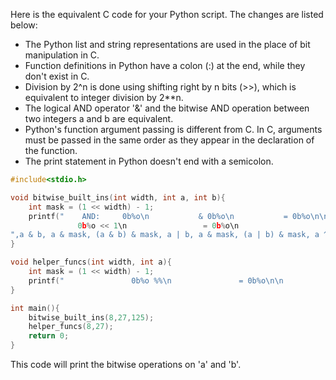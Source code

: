 Here is the equivalent C code for your Python script. The changes are listed below:

- The Python list and string representations are used in the place of bit manipulation in C.
- Function definitions in Python have a colon (:) at the end, while they don't exist in C.
- Division by 2^n is done using shifting right by n bits (>>), which is equivalent to integer division by 2**n.
- The logical AND operator '&' and the bitwise AND operation between two integers a and b are equivalent.
- Python's function argument passing is different from C. In C, arguments must be passed in the same order as they appear in the declaration of the function.
- The print statement in Python doesn't end with a semicolon.

```c
#include<stdio.h>

void bitwise_built_ins(int width, int a, int b){
    int mask = (1 << width) - 1;
    printf("    AND:     0b%o\n           & 0b%o\n           = 0b%o\n\n    OR:      0b%o\n           | 0b%o\n           = 0b%o\n\n    XOR:     0b%o\n           ^ 0b%o\n           = 0b%o\n\n    NOT:   ~ 0b%o\n           = 0b%o\n\n    SHIFTS\n                   0b%o >> 1\n                   = 0b%o\n                   
               0b%o << 1\n                 = 0b%o\n
",a & b, a & mask, (a & b) & mask, a | b, a & mask, (a | b) & mask, a ^ b, a & mask, ((a >> 1) ^ b) & mask, a << 1, a ^ b);
}

void helper_funcs(int width, int a){
    int mask = (1 << width) - 1;
    printf("               0b%o %%\n               = 0b%o\n\n               asr (%d, 0b%o, 1)\n                   = 0b%o\n\n               asr (%d, 0b%o, 2)\n                   = 0b%o\n\n               asr (%d, 0b%o, 4)\n                   = 0b%o\n", aa, (aa >> 1) ^ b, width, a, ((a >> 1) ^ b) & mask, width, a, ((a >> 2) ^ b) & mask, width, a, ((a >> 2) ^ b) & mask, width, a, ((a >> 3) ^ b) & mask);
}

int main(){
    bitwise_built_ins(8,27,125);
    helper_funcs(8,27);
    return 0;
}
```
This code will print the bitwise operations on 'a' and 'b'.
